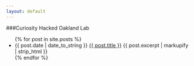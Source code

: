 ```yaml
---
layout: default
---
```

###Curiosity Hacked Oakland Lab
<ul>
  {% for post in site.posts %}
    <li>
      {{ post.date | date_to_string }} <a href="{{ post.url }}">{{ post.title }}</a>
      {{ post.excerpt | markupify | strip_html }}
    </li>
  {% endfor %}
</ul>
